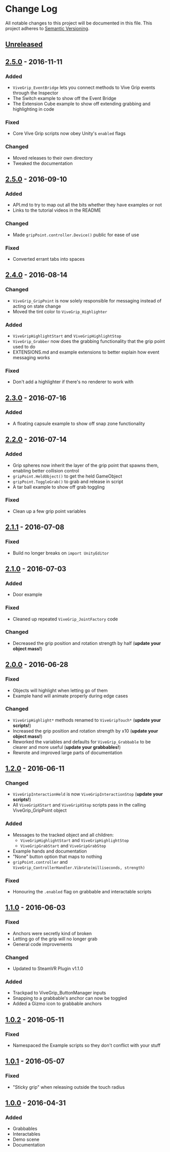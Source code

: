 # Change Log
All notable changes to this project will be documented in this file.
This project adheres to [Semantic Versioning](http://semver.org/).

## [Unreleased]

## [2.5.0] - 2016-11-11
### Added
- `ViveGrip_EventBridge` lets you connect methods to Vive Grip events through the Inspector
- The Switch example to show off the Event Bridge
- The Extension Cube example to show off extending grabbing and highlighting in code
### Fixed
- Core Vive Grip scripts now obey Unity's `enabled` flags
### Changed
- Moved releases to their own directory
- Tweaked the documentation

## [2.5.0] - 2016-09-10
### Added
- API.md to try to map out all the bits whether they have examples or not
- Links to the tutorial videos in the README

### Changed
- Made `gripPoint.controller.Device()` public for ease of use

### Fixed
- Converted errant tabs into spaces

## [2.4.0] - 2016-08-14
### Changed
- `ViveGrip_GripPoint` is now solely responsible for messaging instead of acting on state change
- Moved the tint color to `ViveGrip_Highlighter`

### Added
- `ViveGripHighlightStart` and `ViveGripHighlightStop`
- `ViveGrip_Grabber` now does the grabbing functionality that the grip point used to do
- EXTENSIONS.md and example extensions to better explain how event messaging works

### Fixed
- Don't add a highlighter if there's no renderer to work with

## [2.3.0] - 2016-07-16
### Added
- A floating capsule example to show off snap zone functionality

## [2.2.0] - 2016-07-14
### Added
- Grip spheres now inherit the layer of the grip point that spawns them, enabling better collision control
- `gripPoint.HeldObject()` to get the held GameObject
- `gripPoint.ToggleGrab()` to grab and release in script
- A tar ball example to show off grab toggling

### Fixed
- Clean up a few grip point variables

## [2.1.1] - 2016-07-08
### Fixed
- Build no longer breaks on `import UnityEditor`

## [2.1.0] - 2016-07-03
### Added
- Door example

### Fixed
- Cleaned up repeated `ViveGrip_JointFactory` code

### Changed
- Decreased the grip position and rotation strength by half (**update your object mass!**)

## [2.0.0] - 2016-06-28
### Fixed
- Objects will highlight when letting go of them
- Example hand will animate properly during edge cases

### Changed
- `ViveGripHighlight*` methods renamed to `ViveGripTouch*` (**update your scripts!**)
- Increased the grip position and rotation strength by x10 (**update your object mass!**)
- Reworked the variables and defaults for `ViveGrip_Grabbable` to be clearer and more useful (**update your grabbables!**)
- Rewrote and improved large parts of documentation

## [1.2.0] - 2016-06-11
### Changed
- `ViveGripInteractionHeld` is now `ViveGripInteractionStop` (**update your scripts!**)
- All `ViveGripXStart` and `ViveGripXStop` scripts pass in the calling ViveGrip_GripPoint object

### Added
- Messages to the tracked object and all children:
  - `ViveGripHighlightStart` and `ViveGripHighlightStop`
  - `ViveGripGrabStart` and `ViveGripGrabStop`
- Example hands and documentation
- "None" button option that maps to nothing
- `gripPoint.controller` and `ViveGrip_ControllerHandler.Vibrate(milliseconds, strength)`

### Fixed
- Honouring the `.enabled` flag on grabbable and interactable scripts

## [1.1.0] - 2016-06-03
### Fixed
- Anchors were secretly kind of broken
- Letting go of the grip will no longer grab
- General code improvements

### Changed
- Updated to SteamVR Plugin v1.1.0

### Added
- Trackpad to ViveGrip_ButtonManager inputs
- Snapping to a grabbable's anchor can now be toggled
- Added a Gizmo icon to grabbable anchors

## [1.0.2] - 2016-05-11
### Fixed
- Namespaced the Example scripts so they don't conflict with your stuff

## [1.0.1] - 2016-05-07
### Fixed
- "Sticky grip" when releasing outside the touch radius

## [1.0.0] - 2016-04-31
### Added
- Grabbables
- Interactables
- Demo scene
- Documentation

[Unreleased]: https://github.com/JScott/ViveGrip/compare/v2.6.0...HEAD
[2.5.0]: https://github.com/JScott/ViveGrip/compare/v2.5.0...v2.6.0
[2.5.0]: https://github.com/JScott/ViveGrip/compare/v2.4.0...v2.5.0
[2.4.0]: https://github.com/JScott/ViveGrip/compare/v2.3.0...v2.4.0
[2.3.0]: https://github.com/JScott/ViveGrip/compare/v2.2.0...v2.3.0
[2.2.0]: https://github.com/JScott/ViveGrip/compare/v2.1.1...v2.2.0
[2.1.1]: https://github.com/JScott/ViveGrip/compare/v2.1.0...v2.1.1
[2.1.0]: https://github.com/JScott/ViveGrip/compare/v2.0.0...v2.1.0
[2.0.0]: https://github.com/JScott/ViveGrip/compare/v1.2.0...v2.0.0
[1.2.0]: https://github.com/JScott/ViveGrip/compare/v1.1.0...v1.2.0
[1.1.0]: https://github.com/JScott/ViveGrip/compare/v1.0.2...v1.1.0
[1.0.2]: https://github.com/JScott/ViveGrip/compare/v1.0.1...v1.0.2
[1.0.1]: https://github.com/JScott/ViveGrip/compare/v1.0.0...v1.0.1
[1.0.0]: https://github.com/JScott/ViveGrip/compare/initial...v1.0.0
